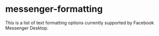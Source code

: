 messenger-formatting
=========

This is a list of text formatting options currently supported by Facebook Messenger Desktop.
